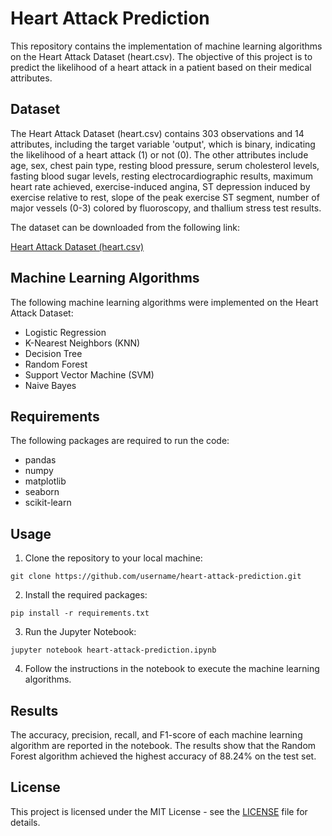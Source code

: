 

# Heart Attack Prediction

This repository contains the implementation of machine learning algorithms on the Heart Attack Dataset (heart.csv). The objective of this project is to predict the likelihood of a heart attack in a patient based on their medical attributes.

## Dataset

The Heart Attack Dataset (heart.csv) contains 303 observations and 14 attributes, including the target variable 'output', which is binary, indicating the likelihood of a heart attack (1) or not (0). The other attributes include age, sex, chest pain type, resting blood pressure, serum cholesterol levels, fasting blood sugar levels, resting electrocardiographic results, maximum heart rate achieved, exercise-induced angina, ST depression induced by exercise relative to rest, slope of the peak exercise ST segment, number of major vessels (0-3) colored by fluoroscopy, and thallium stress test results.

The dataset can be downloaded from the following link:

[Heart Attack Dataset (heart.csv)](https://www.kaggle.com/rashikrahmanpritom/heart-attack-analysis-prediction-dataset)

## Machine Learning Algorithms

The following machine learning algorithms were implemented on the Heart Attack Dataset:

- Logistic Regression
- K-Nearest Neighbors (KNN)
- Decision Tree
- Random Forest
- Support Vector Machine (SVM)
- Naive Bayes

## Requirements

The following packages are required to run the code:

- pandas
- numpy
- matplotlib
- seaborn
- scikit-learn

## Usage

1. Clone the repository to your local machine:

```
git clone https://github.com/username/heart-attack-prediction.git
```

2. Install the required packages:

```
pip install -r requirements.txt
```

3. Run the Jupyter Notebook:

```
jupyter notebook heart-attack-prediction.ipynb
```

4. Follow the instructions in the notebook to execute the machine learning algorithms.

## Results

The accuracy, precision, recall, and F1-score of each machine learning algorithm are reported in the notebook. The results show that the Random Forest algorithm achieved the highest accuracy of 88.24% on the test set. 

## License

This project is licensed under the MIT License - see the [LICENSE](LICENSE) file for details.
